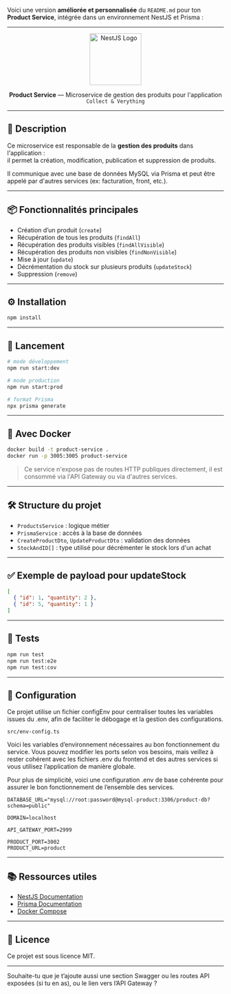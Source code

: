 Voici une version **améliorée et personnalisée** du `README.md` pour ton **Product Service**, intégrée dans un environnement NestJS et Prisma :

---

<p align="center">
  <a href="https://nestjs.com" target="blank"><img src="https://nestjs.com/img/logo-small.svg" width="120" alt="NestJS Logo" /></a>
</p>

<p align="center"><strong>Product Service</strong> — Microservice de gestion des produits pour l'application <code>Collect & Verything</code></p>

---

## 🧾 Description

Ce microservice est responsable de la **gestion des produits** dans l'application :  
il permet la création, modification, publication et suppression de produits.

Il communique avec une base de données MySQL via Prisma et peut être appelé par d'autres services (ex: facturation, front, etc.).

---

## 📦 Fonctionnalités principales

- Création d’un produit (`create`)
- Récupération de tous les produits (`findAll`)
- Récupération des produits visibles (`findAllVisible`)
- Récupération des produits non visibles (`findNonVisible`)
- Mise à jour (`update`)
- Décrémentation du stock sur plusieurs produits (`updateStock`)
- Suppression (`remove`)

---

## ⚙️ Installation

```bash
npm install
```

---

## 🚀 Lancement

```bash
# mode développement
npm run start:dev

# mode production
npm run start:prod

# format Prisma
npx prisma generate
```

---

## 🐳 Avec Docker

```bash
docker build -t product-service .
docker run -p 3005:3005 product-service
```

> Ce service n'expose pas de routes HTTP publiques directement, il est consommé via l'API Gateway ou via d'autres services.

---

## 🛠️ Structure du projet

- `ProductsService` : logique métier
- `PrismaService` : accès à la base de données
- `CreateProductDto`, `UpdateProductDto` : validation des données
- `StockAndID[]` : type utilisé pour décrémenter le stock lors d'un achat

---

## ✅ Exemple de payload pour updateStock

```json
[
  { "id": 1, "quantity": 2 },
  { "id": 5, "quantity": 1 }
]
```

---

## 🧪 Tests

```bash
npm run test
npm run test:e2e
npm run test:cov
```

---

## 🔐 Configuration

Ce projet utilise un fichier configEnv pour centraliser toutes les variables issues du .env, afin de faciliter le débogage et la gestion des configurations.
```
src/env-config.ts
```

Voici les variables d’environnement nécessaires au bon fonctionnement du service. Vous pouvez modifier les ports selon vos besoins, mais veillez à rester cohérent avec les fichiers .env du frontend et des autres services si vous utilisez l’application de manière globale.

Pour plus de simplicité, voici une configuration .env de base cohérente pour assurer le bon fonctionnement de l’ensemble des services.

```env
DATABASE_URL="mysql://root:password@mysql-product:3306/product-db?schema=public"

DOMAIN=localhost

API_GATEWAY_PORT=2999

PRODUCT_PORT=3002
PRODUCT_URL=product
```

---

## 📚 Ressources utiles

- [NestJS Documentation](https://docs.nestjs.com)
- [Prisma Documentation](https://www.prisma.io/docs/)
- [Docker Compose](https://docs.docker.com/compose/)

---

## 📝 Licence

Ce projet est sous licence MIT.

---

Souhaite-tu que je t’ajoute aussi une section Swagger ou les routes API exposées (si tu en as), ou le lien vers l’API Gateway ?